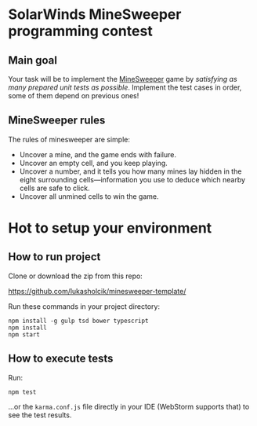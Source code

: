 # SolarWinds MineSweeper programming contest

## Main goal

Your task will be to implement the [MineSweeper](https://en.wikipedia.org/wiki/Microsoft_Minesweeper) game by *satisfying as many prepared unit tests as possible*. Implement the test cases in order, some of them depend on previous ones!

## MineSweeper rules

The rules of minesweeper are simple:
 
- Uncover a mine, and the game ends with failure.
- Uncover an empty cell, and you keep playing.
- Uncover a number, and it tells you how many mines lay hidden in the eight surrounding cells—information you use to 
  deduce which nearby cells are safe to click.
- Uncover all unmined cells to win the game.

# Hot to setup your environment

## How to run project

Clone or download the zip from this repo:

https://github.com/lukasholcik/minesweeper-template/

Run these commands in your project directory:
```
npm install -g gulp tsd bower typescript
npm install
npm start
```

## How to execute tests

Run:
```
npm test
``` 
...or the `karma.conf.js` file directly in your IDE (WebStorm supports that) to see the test results. 
